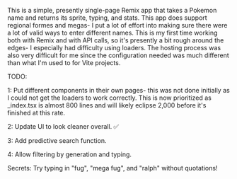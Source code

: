 This is a simple, presently single-page Remix app that takes a Pokemon name and returns its sprite, typing, and stats. This app does support regional formes and megas- I put a lot of effort into making sure there were a lot of valid ways to enter different names. This is my first time working both with Remix and with API calls, so it's presently a bit rough around the edges- I especially had difficulty using loaders. The hosting process was also very difficult for me since the configuration needed was much different than what I'm used to for Vite projects. 

TODO: 

1: Put different components in their own pages- this was not done initially as I could not get the loaders to work correctly. This is now prioritized as _index.tsx is almost 800 lines and will likely eclipse 2,000 before it's finished at this rate.

2: Update UI to look cleaner overall. ✅

3: Add predictive search function.

4: Allow filtering by generation and typing.

Secrets: Try typing in "fug", "mega fug", and "ralph" without quotations!
